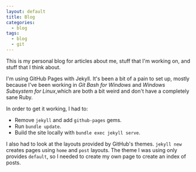```yaml
---
layout: default
title: Blog
categories:
  - blog
tags:
  - blog
  - git
---
```

This is my personal blog for articles about me, stuff that I'm working on, and stuff that I think about.

I'm using GitHub Pages with Jekyll. It's been a bit of a pain to set up, mostly because I've been working in _Git Bash for Windows_ and _Windows Subsystem for Linux_,which are both a bit weird and don't have a completely sane Ruby.

In order to get it working, I had to:
* Remove `jekyll` and add `github-pages` gems.
* Run `bundle update`.
* Build the site locally with `bundle exec jekyll serve`.

I also had to look at the layouts provided by GitHub's themes. `jekyll new` creates pages using `home` and `post` layouts. The theme I was using only provides `default`, so I needed to create my own page to create an index of posts.